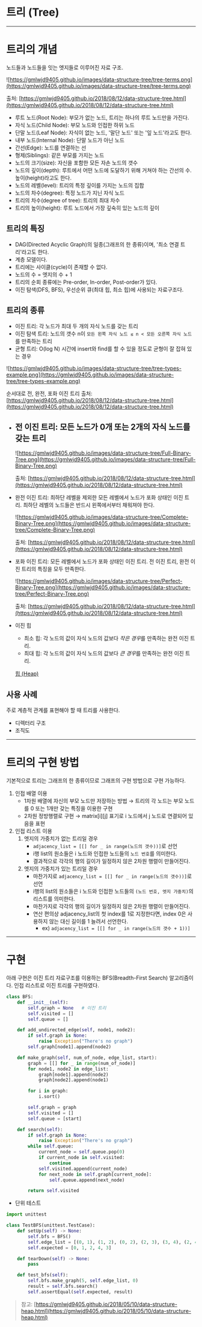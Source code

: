 # 트리 (Tree)

---

# 트리의 개념

노드들과 노드들을 잇는 엣지들로 이루어진 자료 구조.

![https://gmlwjd9405.github.io/images/data-structure-tree/tree-terms.png](https://gmlwjd9405.github.io/images/data-structure-tree/tree-terms.png)

출처: [https://gmlwjd9405.github.io/2018/08/12/data-structure-tree.html](https://gmlwjd9405.github.io/2018/08/12/data-structure-tree.html)

- 루트 노드(Root Node): 부모가 없는 노드, 트리는 하나의 루트 노드만을 가진다.
- 자식 노드(Child Node): 부모 노드와 인접한 하위 노드
- 단말 노드(Leaf Node): 자식이 없는 노드, '말단 노드' 또는 '잎 노드'라고도 한다.
- 내부 노드(Internal Node): 단말 노드가 아닌 노드
- 간선(Edge): 노드를 연결하는 선
- 형제(Siblings): 같은 부모를 가지는 노드
- 노드의 크기(size): 자신을 포함한 모든 자손 노드의 갯수
- 노드의 깊이(depth): 루트에서 어떤 노드에 도달하기 위해 거쳐야 하는 간선의 수. 높이(height)라고도 한다.
- 노드의 레벨(level): 트리의 특정 깊이를 가지는 노드의 집합
- 노드의 차수(degree): 특정 노드가 지닌 자식 노드
- 트리의 차수(degree of tree): 트리의 최대 차수
- 트리의 높이(height): 루트 노드에서 가장 깊숙히 있는 노드의 깊이

## 트리의 특징

- DAG(Directed Acyclic Graph)의 일종(그래프의 한 종류)이며, '최소 연결 트리'라고도 한다.
- 계층 모델이다.
- 트리에는 사이클(cycle)이 존재할 수 없다.
- 노드의 수 = 엣지의 수 + 1
- 트리의 순회 종류에는 Pre-order, In-order, Post-order가 있다.
- 이진 탐색(DFS, BFS), 우선순위 큐(최대 힙, 최소 힙)에 사용되는 자료구조다.

## 트리의 종류

- 이진 트리: 각 노드가 최대 두 개의 자식 노드를 갖는 트리
- 이진 탐색 트리: 노드의 갯수 n이 `모든 왼쪽 자식 노드 ≤ n < 모든 오른쪽 자식 노드`를 만족하는 트리
- 균형 트리: O(log N) 시간에 insert와 find를 할 수 있을 정도로 균형이 잘 잡혀 있는 경우

![https://gmlwjd9405.github.io/images/data-structure-tree/tree-types-example.png](https://gmlwjd9405.github.io/images/data-structure-tree/tree-types-example.png)

순서대로 전, 완전, 포화 이진 트리
출처: [https://gmlwjd9405.github.io/2018/08/12/data-structure-tree.html](https://gmlwjd9405.github.io/2018/08/12/data-structure-tree.html)

- 전 이진 트리: 모든 노드가 0개 또는 2개의 자식 노드를 갖는 트리
    - 

    ![https://gmlwjd9405.github.io/images/data-structure-tree/Full-Binary-Tree.png](https://gmlwjd9405.github.io/images/data-structure-tree/Full-Binary-Tree.png)

    출처: [https://gmlwjd9405.github.io/2018/08/12/data-structure-tree.html](https://gmlwjd9405.github.io/2018/08/12/data-structure-tree.html)

- 완전 이진 트리: 최하단 레벨을 제외한 모든 레벨에서 노드가 포화 상태인 이진 트리. 최하단 레벨의 노드들은 반드시 왼쪽에서부터 채워져야 한다.

    ![https://gmlwjd9405.github.io/images/data-structure-tree/Complete-Binary-Tree.png](https://gmlwjd9405.github.io/images/data-structure-tree/Complete-Binary-Tree.png)

    출처: [https://gmlwjd9405.github.io/2018/08/12/data-structure-tree.html](https://gmlwjd9405.github.io/2018/08/12/data-structure-tree.html)

- 포화 이진 트리: 모든 레벨에서 노드가 포화 상태인 이진 트리. 전 이진 트리, 완전 이진 트리의 특징을 모두 만족한다.

    ![https://gmlwjd9405.github.io/images/data-structure-tree/Perfect-Binary-Tree.png](https://gmlwjd9405.github.io/images/data-structure-tree/Perfect-Binary-Tree.png)

    출처: [https://gmlwjd9405.github.io/2018/08/12/data-structure-tree.html](https://gmlwjd9405.github.io/2018/08/12/data-structure-tree.html)

- 이진 힙
    - 최소 힙: 각 노드의 값이 자식 노드의 값보다 *작은 경우*를 만족하는 완전 이진 트리.
    - 최대 힙: 각 노드의 값이 자식 노드의 값보다 *큰 경우*를 만족하는 완전 이진 트리.

    [힙 (Heap)](Heap%20a8b1c5c4664d4d279ebc307c20b9c946.md)

## 사용 사례

주로 계층적 관계를 표현해야 할 때 트리를 사용한다.

- 디렉터리 구조
- 조직도

---

# 트리의 구현 방법

기본적으로 트리는 그래프의 한 종류이므로 그래프의 구현 방법으로 구현 가능하다.

1. 인접 배열 이용
    - 1차원 배열에 자신의 부모 노드만 저장하는 방법 → 트리의 각 노드는 부모 노드를 0 또는 1개만 갖는 특징을 이용한 구현
    - 2차원 정방행렬로 구현 → matrix[i][j] 표기로 i 노드에서 j 노드로 연결되어 있음을 표현
2. 인접 리스트 이용
    1. 엣지의 가중치가 없는 트리일 경우
        - `adjacency_list = [[] for _ in range(노드의 갯수))]`로 선언
        - i행 list의 원소들은 i 노드와 인접한 노드들의 `노드 번호`를 의미한다.
        - 결과적으로 각각의 행의 길이가 일정하지 않은 2차원 행렬이 만들어진다.
    2. 엣지의 가중치가 있는 트리일 경우
        - 마찬가지로 `adjacency_list = [[] for _ in range(노드의 갯수))]`로 선언
        - i행의 list의 원소들은 i 노드와 인접한 노드들의 `(노드 번호, 엣지 가중치)`의 리스트를 의미한다.
        - 마찬가지로 각각의 행의 길이가 일정하지 않은 2차원 행렬이 만들어진다.
        - 연산 편의상 adjacency_list의 첫 index를 1로 지정한다면, index 0은 사용하지 않는 대신 길이를 1 늘려서 선언한다.
            - ex) `adjacency_list = [[] for _ in range(노드의 갯수 + 1))]`

---

# 구현

아래 구현은 이진 트리 자료구조를 이용하는 BFS(Breadth-First Search) 알고리즘이다. 인접 리스트로 이진 트리를 구현하였다.

```python
class BFS:
    def __init__(self):
        self.graph = None   # 이진 트리
        self.visited = []
        self.queue = []

    def add_undirected_edge(self, node1, node2):
        if self.graph is None:
            raise Exception("There's no graph")
        self.graph[node1].append(node2)

    def make_graph(self, num_of_node, edge_list, start):
        graph = [[] for _ in range(num_of_node)]
        for node1, node2 in edge_list:
            graph[node1].append(node2)
            graph[node2].append(node1)

        for i in graph:
            i.sort()

        self.graph = graph
        self.visited = []
        self.queue = [start]

    def search(self):
        if self.graph is None:
            raise Exception("There's no graph")
        while self.queue:
            current_node = self.queue.pop(0)
            if current_node in self.visited:
                continue
            self.visited.append(current_node)
            for next_node in self.graph[current_node]:
                self.queue.append(next_node)

        return self.visited
```

- 단위 테스트

```python
import unittest

class TestBFS(unittest.TestCase):
    def setUp(self) -> None:
        self.bfs = BFS()
        self.edge_list = [(0, 1), (1, 2), (0, 2), (2, 3), (3, 4), (2, 4), (4, 0)]
        self.expected = [0, 1, 2, 4, 3]

    def tearDown(self) -> None:
        pass

    def test_bfs(self):
        self.bfs.make_graph(5, self.edge_list, 0)
        result = self.bfs.search()
        self.assertEqual(self.expected, result)
```

> 참고: [https://gmlwjd9405.github.io/2018/05/10/data-structure-heap.html](https://gmlwjd9405.github.io/2018/05/10/data-structure-heap.html)